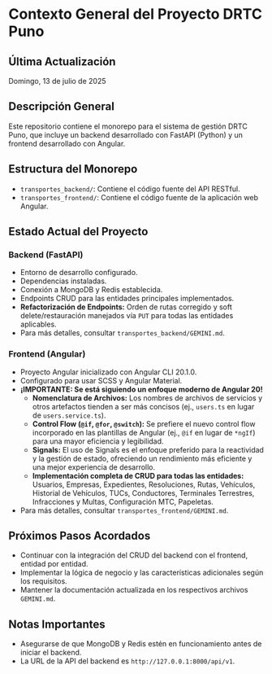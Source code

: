 # Contexto General del Proyecto DRTC Puno

## Última Actualización
Domingo, 13 de julio de 2025

## Descripción General
Este repositorio contiene el monorepo para el sistema de gestión DRTC Puno, que incluye un backend desarrollado con FastAPI (Python) y un frontend desarrollado con Angular.

## Estructura del Monorepo
- `transportes_backend/`: Contiene el código fuente del API RESTful.
- `transportes_frontend/`: Contiene el código fuente de la aplicación web Angular.

## Estado Actual del Proyecto

### Backend (FastAPI)
- Entorno de desarrollo configurado.
- Dependencias instaladas.
- Conexión a MongoDB y Redis establecida.
- Endpoints CRUD para las entidades principales implementados.
- **Refactorización de Endpoints:** Orden de rutas corregido y soft delete/restauración manejados vía `PUT` para todas las entidades aplicables.
- Para más detalles, consultar `transportes_backend/GEMINI.md`.

### Frontend (Angular)
- Proyecto Angular inicializado con Angular CLI 20.1.0.
- Configurado para usar SCSS y Angular Material.
- **¡IMPORTANTE: Se está siguiendo un enfoque moderno de Angular 20!**
  - **Nomenclatura de Archivos:** Los nombres de archivos de servicios y otros artefactos tienden a ser más concisos (ej., `users.ts` en lugar de `users.service.ts`).
  - **Control Flow (`@if`, `@for`, `@switch`):** Se prefiere el nuevo control flow incorporado en las plantillas de Angular (ej., `@if` en lugar de `*ngIf`) para una mayor eficiencia y legibilidad.
  - **Signals:** El uso de Signals es el enfoque preferido para la reactividad y la gestión de estado, ofreciendo un rendimiento más eficiente y una mejor experiencia de desarrollo.
  - **Implementación completa de CRUD para todas las entidades:** Usuarios, Empresas, Expedientes, Resoluciones, Rutas, Vehículos, Historial de Vehículos, TUCs, Conductores, Terminales Terrestres, Infracciones y Multas, Configuración MTC, Papeletas.
- Para más detalles, consultar `transportes_frontend/GEMINI.md`.

## Próximos Pasos Acordados
- Continuar con la integración del CRUD del backend con el frontend, entidad por entidad.
- Implementar la lógica de negocio y las características adicionales según los requisitos.
- Mantener la documentación actualizada en los respectivos archivos `GEMINI.md`.

## Notas Importantes
- Asegurarse de que MongoDB y Redis estén en funcionamiento antes de iniciar el backend.
- La URL de la API del backend es `http://127.0.0.1:8000/api/v1`.
